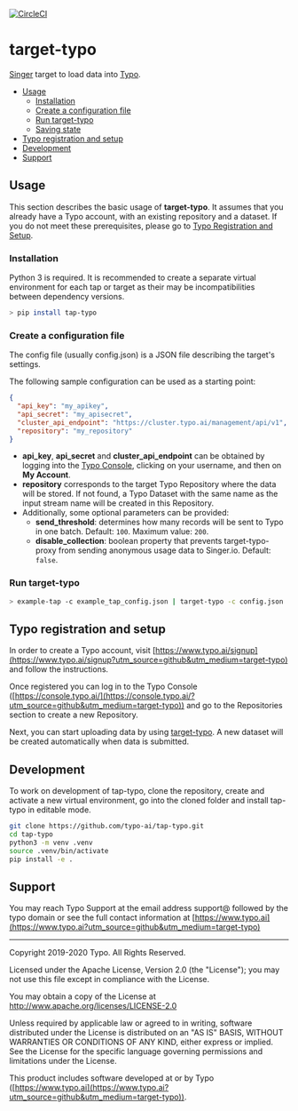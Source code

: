 [![CircleCI](https://circleci.com/gh/typo-ai/target-typo.svg?style=shield)](https://circleci.com/gh/typo-ai/target-typo)

# target-typo

[Singer](https://singer.io) target to load data into [Typo](https://www.typo.ai/). 

- [Usage](#usage)
  - [Installation](#installation)
  - [Create a configuration file](#create-a-configuration-file)
  - [Run target-typo](#run-target-typo)
  - [Saving state](#saving-state)
- [Typo registration and setup](#typo-registration-and-setup)
- [Development](#development)
- [Support](#support)

## Usage

This section describes the basic usage of **target-typo**. It assumes that you already have a Typo account, with an existing repository and a dataset. If you do not meet these prerequisites, please go to [Typo Registration and Setup](#typo-registration-and-setup).



### Installation

Python 3 is required. It is recommended to create a separate virtual environment for each tap or target as their may be incompatibilities between dependency versions.

```bash
> pip install tap-typo
```



### Create a configuration file

The config file (usually config.json) is a JSON file describing the target's settings.

The following sample configuration can be used as a starting point:

```json
{
  "api_key": "my_apikey",
  "api_secret": "my_apisecret",
  "cluster_api_endpoint": "https://cluster.typo.ai/management/api/v1",
  "repository": "my_repository"
}
```

- **api_key**, **api_secret** and **cluster_api_endpoint** can be obtained by logging into the [Typo Console](https://console.typo.ai/?utm_source=github&utm_medium=target-typo), clicking on your username, and then on **My Account**.
- **repository** corresponds to the target Typo Repository where the data will be stored. If not found, a Typo Dataset with the same name as the input stream name will be created in this Repository.
- Additionally, some optional parameters can be provided:
  - **send_threshold**: determines how many records will be sent to Typo in one batch. Default: `100`. Maximum value: `200`.
  - **disable_collection**: boolean property that prevents target-typo-proxy from sending anonymous usage data to Singer.io. Default: `false`.



### Run target-typo

```bash
> example-tap -c example_tap_config.json | target-typo -c config.json
```



## Typo registration and setup

In order to create a Typo account, visit [https://www.typo.ai/signup](https://www.typo.ai/signup?utm_source=github&utm_medium=target-typo) and follow the instructions.

Once registered you can log in to the Typo Console ([https://console.typo.ai/](https://console.typo.ai/?utm_source=github&utm_medium=target-typo)) and go to the Repositories section to create a new Repository.

Next, you can start uploading data by using [target-typo](https://github.com/typo-ai/target-typo). A new dataset will be created automatically when data is submitted.



## Development

To work on development of tap-typo, clone the repository, create and activate a new virtual environment, go into the cloned folder and install tap-typo in editable mode.

```bash
git clone https://github.com/typo-ai/tap-typo.git
cd tap-typo
python3 -m venv .venv
source .venv/bin/activate
pip install -e .
```



## Support

You may reach Typo Support at the email address support@ followed by the typo domain or see the full contact information at [https://www.typo.ai](https://www.typo.ai?utm_source=github&utm_medium=target-typo)



---

Copyright 2019-2020 Typo. All Rights Reserved.

Licensed under the Apache License, Version 2.0 (the "License"); you may not use this file except in compliance with the License.

You may obtain a copy of the License at http://www.apache.org/licenses/LICENSE-2.0

Unless required by applicable law or agreed to in writing, software distributed under the License is distributed on an "AS IS" BASIS, WITHOUT WARRANTIES OR CONDITIONS OF ANY KIND, either express or
implied. See the License for the specific language governing permissions and limitations under the License.

This product includes software developed at or by Typo ([https://www.typo.ai](https://www.typo.ai?utm_source=github&utm_medium=target-typo)).